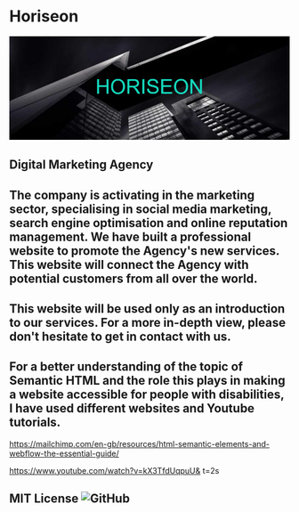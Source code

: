 # Horiseon

![My logo](assets/horiseon.png)

## Digital Marketing Agency

## The company is activating in the marketing sector, specialising in social media marketing, search engine optimisation and online reputation management. We have built a professional website to promote the Agency's new services. This website will connect the Agency with potential customers from all over the world.

## This website will be used only as an introduction to our services. For a more in-depth view, please don't hesitate to get in contact with us.

## For a better understanding of the topic of Semantic HTML and the role this plays in making a website accessible for people with disabilities, I have used different websites and Youtube tutorials.
  
https://mailchimp.com/en-gb/resources/html-semantic-elements-and-webflow-the-essential-guide/


https://www.youtube.com/watch?v=kX3TfdUqpuU&
t=2s


## MIT License ![GitHub](https://img.shields.io/github/license/mister-stan/horiseon)


